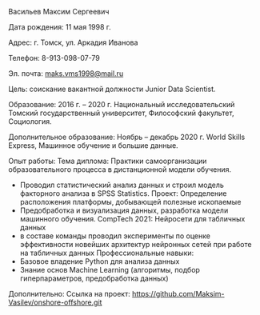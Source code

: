 Васильев Максим Сергеевич

Дата рождения: 11 мая 1998 г.

Адрес: г. Томск, ул. Аркадия Иванова

Телефон: 8-913-098-07-79

Эл. почта: maks.vms1998@mail.ru

Цель: соискание вакантной должности Junior Data Scientist.

Образование: 
2016 г. – 2020 г. Национальный исследовательский Томский государственный университет, Философский факультет, Социология.

Дополнительное образование: 
Ноябрь – декабрь 2020 г. World Skills Express, Машинное обучение и большие данные.

Опыт работы: 
Тема диплома: Практики самоорганизации образовательного процесса в дистанционной модели обучения.  
- Проводил статистический анализ данных и строил модель факторного анализа в SPSS Statistics.
Проект: Определение расположения платформы, добывающей полезные ископаемые
- Предобработка и визуализация данных, разработка модели машинного обучения.
CompTech 2021: Нейросети для табличных данных
- в составе команды проводил эксперименты по оценке эффективности новейших архитектур нейронных сетей при работе на табличных данных
Профессиональные навыки:
- Базовое владение Python для анализа данных
- Знание основ Machine Learning (алгоритмы, подбор гиперпараметров, предобработка данных)

Дополнительно:
Ссылка на проект: https://github.com/Maksim-Vasilev/onshore-offshore.git
